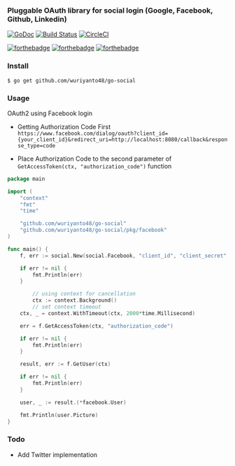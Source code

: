 ### Pluggable OAuth library for social login (Google, Facebook, Github, Linkedin)


[![GoDoc](https://godoc.org/github.com/wuriyanto48/go-social?status.svg)](https://godoc.org/github.com/wuriyanto48/go-social)
[![Build Status](https://travis-ci.org/wuriyanto48/go-social.svg?branch=master)](https://travis-ci.org/wuriyanto48/go-social)
[![CircleCI](https://circleci.com/gh/wuriyanto48/go-social.svg?style=svg)](https://circleci.com/gh/wuriyanto48/go-social)

[![forthebadge](https://forthebadge.com/images/badges/made-with-go.svg)](https://forthebadge.com) [![forthebadge](https://forthebadge.com/images/badges/fuck-it-ship-it.svg)](https://forthebadge.com) [![forthebadge](https://forthebadge.com/images/badges/contains-technical-debt.svg)](https://forthebadge.com)

### Install
```shell
$ go get github.com/wuriyanto48/go-social
```

### Usage

OAuth2 using Facebook login

* Getting Authorization Code First
`https://www.facebook.com/dialog/oauth?client_id={your_client_id}&redirect_uri=http://localhost:8080/callback&response_type=code`

* Place Authorization Code to the second parameter of `GetAccessToken(ctx, "authorization_code")` function

```go
package main

import (
	"context"
	"fmt"
	"time"

	"github.com/wuriyanto48/go-social"
	"github.com/wuriyanto48/go-social/pkg/facebook"
)

func main() {
	f, err := social.New(social.Facebook, "client_id", "client_secret", "http://localhost:8080/callback")

	if err != nil {
		fmt.Println(err)
	}

        // using context for cancellation
        ctx := context.Background()
        // set context timeout
	ctx, _ = context.WithTimeout(ctx, 2000*time.Millisecond)

	err = f.GetAccessToken(ctx, "authorization_code")

	if err != nil {
		fmt.Println(err)
	}

	result, err := f.GetUser(ctx)

	if err != nil {
		fmt.Println(err)
	}

	user, _ := result.(*facebook.User)

	fmt.Println(user.Picture)
}

```

### Todo
- Add Twitter implementation